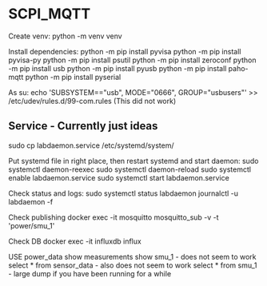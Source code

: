 # SCPI_MQTT


Create venv: python -m venv venv

Install dependencies:
python -m pip install pyvisa
python -m pip install pyvisa-py
python -m pip install psutil
python -m pip install zeroconf
python -m pip install usb
python -m pip install pyusb
python -m pip install paho-mqtt
python -m pip install pyserial


As su:
echo 'SUBSYSTEM=="usb", MODE="0666", GROUP="usbusers"' >> /etc/udev/rules.d/99-com.rules
(This did not work)





## Service - Currently just ideas
sudo cp labdaemon.service /etc/systemd/system/

Put systemd file in right place, then restart systemd and start daemon:
sudo systemctl daemon-reexec
sudo systemctl daemon-reload
sudo systemctl enable labdaemon.service
sudo systemctl start labdaemon.service


Check status and logs:
sudo systemctl status labdaemon
journalctl -u labdaemon -f

Check publishing
docker exec -it mosquitto mosquitto_sub -v -t 'power/smu_1'

Check DB
docker exec -it influxdb influx

USE power_data
show measurements
show smu_1 - does not seem to work
select * from sensor_data - also does not seem to work
select * from smu_1 - large dump if you have been running for a while
